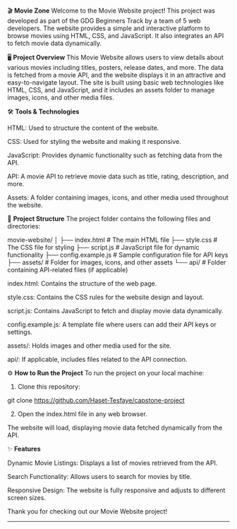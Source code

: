 
🎬 **Movie Zone**
Welcome to the Movie Website project! This project was developed as part of the GDG Beginners Track by a team of 5 web developers. The website provides a simple and interactive platform to browse movies using HTML, CSS, and JavaScript. It also integrates an API to fetch movie data dynamically.

🖥 **Project Overview**
This Movie Website allows users to view details about various movies including titles, posters, release dates, and more. The data is fetched from a movie API, and the website displays it in an attractive and easy-to-navigate layout. The site is built using basic web technologies like HTML, CSS, and JavaScript, and it includes an assets folder to manage images, icons, and other media files.

🛠  **Tools & Technologies**

HTML: Used to structure the content of the website.

CSS: Used for styling the website and making it responsive.

JavaScript: Provides dynamic functionality such as fetching data from the API.

API: A movie API to retrieve movie data such as title, rating, description, and more.

Assets: A folder containing images, icons, and other media used throughout the website.


📂 **Project Structure**
The project folder contains the following files and directories:

movie-website/
│
├── index.html          # The main HTML file
├── style.css           # The CSS file for styling
├── script.js           # JavaScript file for dynamic functionality
├── config.example.js   # Sample configuration file for API keys
├── assets/             # Folder for images, icons, and other assets
└── api/                # Folder containing API-related files (if applicable)

index.html: Contains the structure of the web page.

style.css: Contains the CSS rules for the website design and layout.

script.js: Contains JavaScript to fetch and display movie data dynamically.

config.example.js: A template file where users can add their API keys or settings.

assets/: Holds images and other media used for the site.

api/: If applicable, includes files related to the API connection.


⚙️ **How to Run the Project**
To run the project on your local machine:

1. Clone this repository:

git clone https://github.com/Haset-Tesfaye/capstone-project


2. Open the index.html file in any web browser.



The website will load, displaying movie data fetched dynamically from the API.

✨ **Features**

Dynamic Movie Listings: Displays a list of movies retrieved from the API.

Search Functionality: Allows users to search for movies by title.

Responsive Design: The website is fully responsive and adjusts to different screen sizes.


Thank you for checking out our Movie Website project!


---


